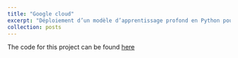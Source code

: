 ```yaml
---
title: "Google cloud"
excerpt: "Déploiement d’un modèle d’apprentissage profond en Python pour la classification de Pokémon à partir d’images.<br/><img src='/images/1_0kCLls2d0AZ5rVZVt-NsFQ.png'>"
collection: posts
---
```


The code for this project can be found [here](https://www.cloudskillsboost.google/public_profiles/d6d99eb8-26ca-447c-8b05-1b8bbd4e97b3/badges/9769738?utm_medium=social&utm_source=linkedin&utm_campaign=ql-social-share)
